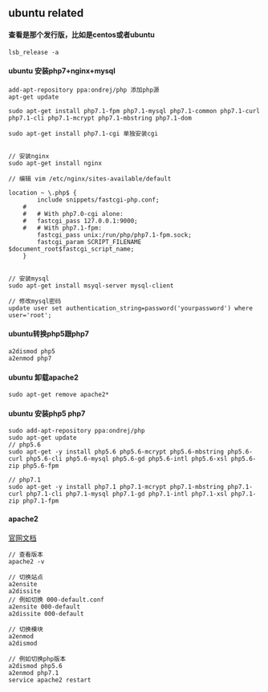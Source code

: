## ubuntu related

#### 查看是那个发行版，比如是centos或者ubuntu
```
lsb_release -a
```

#### ubuntu 安装php7+nginx+mysql
```
add-apt-repository ppa:ondrej/php 添加php源
apt-get update

sudo apt-get install php7.1-fpm php7.1-mysql php7.1-common php7.1-curl php7.1-cli php7.1-mcrypt php7.1-mbstring php7.1-dom

sudo apt-get install php7.1-cgi 单独安装cgi


// 安装nginx
sudo apt-get install nginx

// 编辑 vim /etc/nginx/sites-available/default

location ~ \.php$ {
        include snippets/fastcgi-php.conf;
    #
    #   # With php7.0-cgi alone:
    #   fastcgi_pass 127.0.0.1:9000;
    #   # With php7.1-fpm:
        fastcgi_pass unix:/run/php/php7.1-fpm.sock;
        fastcgi_param SCRIPT_FILENAME $document_root$fastcgi_script_name;
    }


// 安装mysql
sudo apt-get install msyql-server mysql-client

// 修改mysql密码
update user set authentication_string=password('yourpassword') where user='root';

```

#### ubuntu转换php5跟php7
```
a2dismod php5
a2enmod php7
```

#### ubuntu 卸载apache2
```
sudo apt-get remove apache2*
```

#### ubuntu 安装php5 php7
```
sudo add-apt-repository ppa:ondrej/php
sudo apt-get update
// php5.6
sudo apt-get -y install php5.6 php5.6-mcrypt php5.6-mbstring php5.6-curl php5.6-cli php5.6-mysql php5.6-gd php5.6-intl php5.6-xsl php5.6-zip php5.6-fpm

// php7.1
sudo apt-get -y install php7.1 php7.1-mcrypt php7.1-mbstring php7.1-curl php7.1-cli php7.1-mysql php7.1-gd php7.1-intl php7.1-xsl php7.1-zip php7.1-fpm
```
#### apache2
[官网文档](http://httpd.apache.org/docs/)
```
// 查看版本
apache2 -v

// 切换站点
a2ensite 
a2dissite
// 例如切换 000-default.conf
a2ensite 000-default
a2dissite 000-default

// 切换模块
a2enmod
a2dismod

// 例如切换php版本
a2dismod php5.6
a2enmod php7.1
service apache2 restart
```
